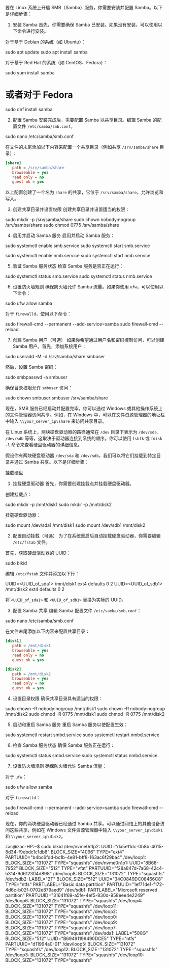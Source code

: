 要在 Linux 系统上开启 SMB（Samba）服务，你需要安装并配置 Samba。以下是详细步骤：

1. 安装 Samba
首先，你需要确保 Samba 已安装。如果没有安装，可以使用以下命令进行安装。

对于基于 Debian 的系统（如 Ubuntu）：

sudo apt update
sudo apt install samba

对于基于 Red Hat 的系统（如 CentOS、Fedora）：

sudo yum install samba
# 或者对于 Fedora
sudo dnf install samba


2. 配置 Samba
安装完成后，需要配置 Samba 以共享目录。编辑 Samba 的配置文件 `/etc/samba/smb.conf`。

sudo nano /etc/samba/smb.conf


在文件的末尾添加以下内容来配置一个共享目录（例如共享 `/srv/samba/share` 目录）：

```ini
[share]
   path = /srv/samba/share
   browseable = yes
   read only = no
   guest ok = yes
```

以上配置创建了一个名为 `share` 的共享，它位于 `/srv/samba/share`，允许浏览和写入。

3. 创建共享目录并设置权限
创建共享目录并设置适当的权限：

sudo mkdir -p /srv/samba/share
sudo chown nobody:nogroup /srv/samba/share
sudo chmod 0775 /srv/samba/share


4. 启用并启动 Samba 服务
启用并启动 Samba 服务：

sudo systemctl enable smb.service
sudo systemctl start smb.service

sudo systemctl enable nmb.service
sudo systemctl start nmb.service


5. 验证 Samba 服务状态
检查 Samba 服务是否正在运行：

sudo systemctl status smb.service
sudo systemctl status nmb.service


6. 设置防火墙规则
确保防火墙允许 Samba 流量。如果你使用 `ufw`，可以使用以下命令：

sudo ufw allow samba

对于 `firewalld`，使用以下命令：

sudo firewall-cmd --permanent --add-service=samba
sudo firewall-cmd --reload


7. 创建 Samba 用户（可选）
如果你希望通过用户名和密码控制访问，可以创建 Samba 用户。首先，添加系统用户：


sudo useradd -M -d /srv/samba/share smbuser

然后，设置 Samba 密码：


sudo smbpasswd -a smbuser

确保目录权限允许 `smbuser` 访问：


sudo chown smbuser:smbuser /srv/samba/share

现在，SMB 服务已经启动并配置完毕。你可以通过 Windows 或其他操作系统上的文件管理器访问共享。例如，在 Windows 中，可以在文件资源管理器的地址栏中输入 `\\your_server_ip\share` 来访问共享目录。


在 Linux 系统上，两块硬盘驱动器的路径通常在 `/dev` 目录下表示为 `/dev/sda`, `/dev/sdb` 等等，这取决于驱动器连接到系统的顺序。你可以使用 `lsblk` 或 `fdisk -l` 命令来查看硬盘驱动器的详细信息。

假设你有两块硬盘驱动器 `/dev/sda` 和 `/dev/sdb`，我们可以将它们挂载到特定目录并通过 Samba 共享。以下是详细步骤：


挂载硬盘
1. 挂载硬盘驱动器
首先，你需要创建挂载点并挂载硬盘驱动器。

创建挂载点：

sudo mkdir -p /mnt/disk1
sudo mkdir -p /mnt/disk2

挂载硬盘驱动器：

sudo mount /dev/sda1 /mnt/disk1
sudo mount /dev/sdb1 /mnt/disk2


2. 配置自动挂载（可选）
为了在系统重启后自动挂载硬盘驱动器，你需要编辑 `/etc/fstab` 文件。

首先，获取硬盘驱动器的 UUID：

sudo blkid

编辑 `/etc/fstab` 文件并添加以下行：

UUID=<UUID_of_sda1> /mnt/disk1 ext4 defaults 0 2
UUID=<UUID_of_sdb1> /mnt/disk2 ext4 defaults 0 2


将 `<UUID_of_sda1>` 和 `<UUID_of_sdb1>` 替换为实际的 UUID。

3. 配置 Samba 共享
编辑 Samba 配置文件 `/etc/samba/smb.conf`：

sudo nano /etc/samba/smb.conf


在文件末尾添加以下内容来配置共享目录：

```ini
[disk1]
   path = /mnt/disk1
   browseable = yes
   read only = no
   guest ok = yes

[disk2]
   path = /mnt/disk2
   browseable = yes
   read only = no
   guest ok = yes
```

4. 设置目录权限
确保共享目录具有适当的权限：

sudo chown -R nobody:nogroup /mnt/disk1
sudo chown -R nobody:nogroup /mnt/disk2
sudo chmod -R 0775 /mnt/disk1
sudo chmod -R 0775 /mnt/disk2


5. 启动和重启 Samba 服务
重启 Samba 服务以使配置生效：

sudo systemctl restart smbd.service
sudo systemctl restart nmbd.service


6. 检查 Samba 服务状态
确保 Samba 服务正在运行：

sudo systemctl status smbd.service
sudo systemctl status nmbd.service


7. 设置防火墙规则
确保防火墙允许 Samba 流量：

对于 `ufw`：


sudo ufw allow samba

对于 `firewalld`：


sudo firewall-cmd --permanent --add-service=samba
sudo firewall-cmd --reload

现在，你的两块硬盘驱动器已经通过 Samba 共享。可以通过网络上的其他设备访问这些共享，例如在 Windows 文件资源管理器中输入 `\\your_server_ip\disk1` 和 `\\your_server_ip\disk2`。


zac@zac-HP:~$ sudo blkid
/dev/nvme0n1p2: UUID="da5e11dc-0b8b-4015-8d34-f9ebdc1c1db8" BLOCK_SIZE="4096" TYPE="ext4" PARTUUID="b4bc6fdd-bc1b-4e81-bff8-163ac6f29ba4"
/dev/loop1: BLOCK_SIZE="131072" TYPE="squashfs"
/dev/nvme0n1p1: UUID="8B68-7952" BLOCK_SIZE="512" TYPE="vfat" PARTUUID="f28a847d-7a68-42c4-b314-9d612304d898"
/dev/loop8: BLOCK_SIZE="131072" TYPE="squashfs"
/dev/sdb2: LABEL="2T" BLOCK_SIZE="512" UUID="34C0849DC08466C8" TYPE="ntfs" PARTLABEL="Basic data partition" PARTUUID="1ef71de1-f172-4d6c-b02f-0702e879aed9"
/dev/sdb1: PARTLABEL="Microsoft reserved partition" PARTUUID="31641f69-a5fe-4ef5-830d-958eee4e2249"
/dev/loop6: BLOCK_SIZE="131072" TYPE="squashfs"
/dev/loop4: BLOCK_SIZE="131072" TYPE="squashfs"
/dev/loop11: BLOCK_SIZE="131072" TYPE="squashfs"
/dev/loop2: BLOCK_SIZE="131072" TYPE="squashfs"
/dev/loop0: BLOCK_SIZE="131072" TYPE="squashfs"
/dev/loop9: BLOCK_SIZE="131072" TYPE="squashfs"
/dev/loop7: BLOCK_SIZE="131072" TYPE="squashfs"
/dev/sda1: LABEL="500G" BLOCK_SIZE="512" UUID="B69491199490DCE5" TYPE="ntfs" PARTUUID="d11994a0-01"
/dev/loop5: BLOCK_SIZE="131072" TYPE="squashfs"
/dev/loop12: BLOCK_SIZE="131072" TYPE="squashfs"
/dev/loop3: BLOCK_SIZE="131072" TYPE="squashfs"
/dev/loop10: BLOCK_SIZE="131072" TYPE="squashfs"
